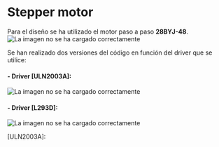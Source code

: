 # Stepper motor
Para el diseño se ha utilizado el motor paso a paso **28BYJ-48**.
![La imagen no se ha cargado
correctamente](https://github.com/sanchezco/TFM_Autofocus_Delta_Stage/blob/main/schemes/28BYJ-48-Pinout-Wirings.png)

Se han realizado dos versiones del código en función del driver que se utilice:
#### - Driver [ULN2003A]:
![La imagen no se ha cargado correctamente](https://github.com/sanchezco/TFM_Autofocus_Delta_Stage/blob/main/schemes/Esquema%20conexion%20ULN2003A%20%20.png)
#### - Driver [L293D]:
![La imagen no se ha cargado correctamente](https://github.com/sanchezco/TFM_Autofocus_Delta_Stage/blob/main/schemes/Esquema%20conexion%20L293D.png)

[ULN2003A]: